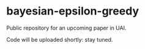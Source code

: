 # bayesian-epsilon-greedy
Public repository for an upcoming paper in UAI.

Code will be uploaded shortly: stay tuned.
